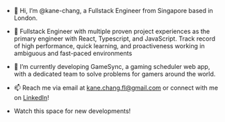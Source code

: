 - 👋 Hi, I’m @kane-chang, a Fullstack Engineer from Singapore based in London. 
- 👀 Fullstack Engineer with multiple proven project experiences as the primary engineer with React, Typescript, and JavaScript. Track record of high performance, quick learning, and proactiveness working in ambiguous and fast-paced environments
- 🌱 I’m currently developing GameSync, a gaming scheduler web app, with a dedicated team to solve problems for gamers around the world.
- 📫 Reach me via email at kane.chang.fl@gmail.com or connect with me on [LinkedIn](https://www.linkedin.com/in/kane-chang/)!

- Watch this space for new developments!

<!---
kane-chang/kane-chang is a ✨ special ✨ repository because its `README.md` (this file) appears on your GitHub profile.
You can click the Preview link to take a look at your changes.
--->
